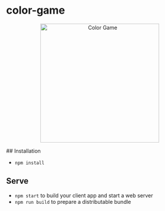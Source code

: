 # color-game

<p align="center">
    <img src="" alt="Color Game" height="320"/>
  
</p>
## Installation

* `npm install`

## Serve

* `npm start` to build your client app and start a web server
* `npm run build` to prepare a distributable bundle
